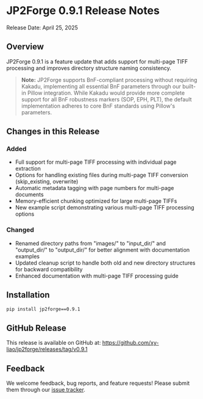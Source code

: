 # JP2Forge 0.9.1 Release Notes

Release Date: April 25, 2025

## Overview

JP2Forge 0.9.1 is a feature update that adds support for multi-page TIFF processing and improves directory structure naming consistency.

> **Note:** JP2Forge supports BnF-compliant processing without requiring Kakadu, implementing all essential BnF parameters through our built-in Pillow integration. While Kakadu would provide more complete support for all BnF robustness markers (SOP, EPH, PLT), the default implementation adheres to core BnF standards using Pillow's parameters.

## Changes in this Release

### Added
- Full support for multi-page TIFF processing with individual page extraction
- Options for handling existing files during multi-page TIFF conversion (skip_existing, overwrite)
- Automatic metadata tagging with page numbers for multi-page documents
- Memory-efficient chunking optimized for large multi-page TIFFs
- New example script demonstrating various multi-page TIFF processing options

### Changed
- Renamed directory paths from "images/" to "input_dir/" and "output_dir/" to "output_dir/" for better alignment with documentation examples
- Updated cleanup script to handle both old and new directory structures for backward compatibility
- Enhanced documentation with multi-page TIFF processing guide

## Installation

```bash
pip install jp2forge==0.9.1
```

## GitHub Release

This release is available on GitHub at: https://github.com/xy-liao/jp2forge/releases/tag/v0.9.1

## Feedback

We welcome feedback, bug reports, and feature requests! Please submit them through our [issue tracker](https://github.com/xy-liao/jp2forge/issues).
